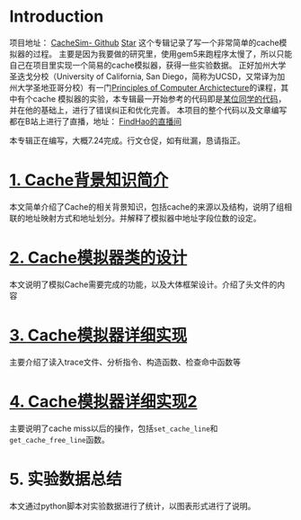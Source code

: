 # Introduction
项目地址：
[CacheSim- Github](https://github.com/FindHao/CacheSim)<!-- Place this tag where you want the button to render. -->
<a class="github-button" href="https://github.com/FindHao/CacheSim" data-style="mega" data-count-href="/FindHao/CacheSim/stargazers" data-count-api="/repos/FindHao/CacheSim#stargazers_count" data-count-aria-label="# stargazers on GitHub" aria-label="Star FindHao/CacheSim on GitHub">Star</a>
这个专辑记录了写一个非常简单的cache模拟器的过程。
主要是因为我要做的研究里，使用gem5来跑程序太慢了，所以只能自己在项目里实现一个简易的cache模拟器，获得一些实验数据。
正好加州大学圣迭戈分校（University of California, San Diego，简称为UCSD，又常译为加州大学圣地亚哥分校）有一门[Principles of Computer Archictecture](http://cseweb.ucsd.edu/classes/fa07/cse240a/)的课程，其中有个cache 模拟器的实验，本专辑最一开始参考的代码即是[某位同学的代码](http://bbs.pediy.com/showthread.php?t=160003)，并在他的基础上，进行了错误纠正和优化完善。
本项目的整个代码以及文章编写都在B站上进行了直播，地址：
[FindHao的直播间](http://live.bilibili.com/493492)

本专辑正在编写，大概7.24完成。行文仓促，如有纰漏，恳请指正。

# [1. Cache背景知识简介](http://www.findspace.name/easycoding/1719)
本文简单介绍了Cache的相关背景知识，包括cache的来源以及结构，说明了组相联的地址映射方式和地址划分。并解释了模拟器中地址字段位数的设定。
# [2. Cache模拟器类的设计](http://www.findspace.name/easycoding/1720)
本文说明了模拟Cache需要完成的功能，以及大体框架设计。介绍了头文件的内容
# [3. Cache模拟器详细实现](http://www.findspace.name/easycoding/1721)
主要介绍了读入trace文件、分析指令、构造函数、检查命中函数等
# [4. Cache模拟器详细实现2](http://www.findspace.name/easycoding/1722)
主要说明了cache miss以后的操作，包括`set_cache_line`和`get_cache_free_line`函数。
# 5. 实验数据总结
本文通过python脚本对实验数据进行了统计，以图表形式进行了说明。


